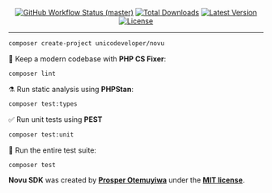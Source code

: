 <p align="center">
    <p align="center">
        <a href="https://github.com/unicodeveloper/laravel-paystack/actions"><img alt="GitHub Workflow Status (master)" src="https://img.shields.io/github/workflow/status/unicodeveloper/laravel-paystack//Tests/master"></a>
        <a href="https://packagist.org/packages/unicodeveloper/laravel-paystack/"><img alt="Total Downloads" src="https://img.shields.io/packagist/dt/unicodeveloper/laravel-paystack/"></a>
        <a href="https://packagist.org/packages/unicodeveloper/laravel-paystack/"><img alt="Latest Version" src="https://img.shields.io/packagist/v/unicodeveloper/laravel-paystack/"></a>
        <a href="https://packagist.org/packages/unicodeveloper/laravel-paystack/"><img alt="License" src="https://img.shields.io/packagist/unicodeveloper/laravel-paystack"></a>
    </p>
</p>

------


```bash
composer create-project unicodeveloper/novu
```

🧹 Keep a modern codebase with **PHP CS Fixer**:
```bash
composer lint
```

⚗️ Run static analysis using **PHPStan**:
```bash
composer test:types
```

✅ Run unit tests using **PEST**
```bash
composer test:unit
```

🚀 Run the entire test suite:
```bash
composer test
```

**Novu SDK** was created by **[Prosper Otemuyiwa](https://twitter.com/unicodeveloper)** under the **[MIT license](https://opensource.org/licenses/MIT)**.
